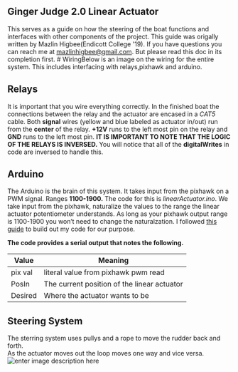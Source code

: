 <!DOCTYPE html>
<html>

<head>
  <meta charset="utf-8">
  <meta name="viewport" content="width=device-width, initial-scale=1.0">
  <title>GJ2</title>
  <link rel="stylesheet" href="https://stackedit.io/style.css" />
</head>

<body class="stackedit">
  <div class="stackedit__html"><h2 id="ginger-judge-2.0-linear-actuator">Ginger Judge 2.0 Linear Actuator</h2>
<p>This serves as a guide on how the steering of the boat functions and interfaces with other components of the project. This guide was origally written by Mazlin Higbee(Endicott College '19). If you have questions you can reach me at <a href="mailto:mazlinhigbee@gmail.com">mazlinhigbee@gmail.com</a>. But please read this doc in its completion first.  # WiringBelow is an image on the wiring for the entire system. This includes interfacing with relays,pixhawk and arduino.<img src="https://lh3.googleusercontent.com/-5UB_njH1Ojd8QvtMfxcc3Gk6tAhd1oK7tWiWLsEHX0j2Ck1ZPZA59tHCpnO-WRuMsry1znu0lhlhw" alt="" title="Wiring Diagram"></p>
<h2 id="relays">Relays</h2>
<p>It is important that you wire everything correctly. In the finished boat the connections between the relay and the actuator are encased in a <em>CAT5</em> cable. Both <strong>signal</strong> wires (yellow and blue labeled as actuator in/out) run from the <strong>center</strong> of the relay. <strong>+12V</strong> runs to the left most pin on the relay and <strong>GND</strong> runs to the left most pin.  <strong>IT IS IMPORTANT TO NOTE THAT THE LOGIC OF THE RELAYS IS INVERSED.</strong> You will notice that all of the <strong>digitalWrites</strong> in code are inversed to handle this.</p>
<h2 id="arduino">Arduino</h2>
<p>The Arduino is the brain of this system. It takes input from the pixhawk on a PWM signal. Ranges <strong>1100-1900.</strong> The code for this is <em>linearActuator.ino</em>.  We take input from the pixhawk, naturalize the values to the range the linear actuator potentiometer understands. As long as your pixhawk output range is 1100-1900 you won’t need to change the naturalzation. I followed <a href="https://create.arduino.cc/projecthub/robotgeek-projects-team/control-a-large-linear-actuator-with-arduino-8a3953">this guide</a> to build out my code for our purpose.</p>
<p><strong>The code provides a serial output that notes the following.</strong></p>

<table>
<thead>
<tr>
<th>Value</th>
<th>Meaning</th>
</tr>
</thead>
<tbody>
<tr>
<td>pix val</td>
<td>literal value from pixhawk pwm read</td>
</tr>
<tr>
<td>PosIn</td>
<td>The current position of the linear actuator</td>
</tr>
<tr>
<td>Desired</td>
<td>Where the actuator wants to be</td>
</tr>
</tbody>
</table><h2 id="steering-system">Steering System</h2>
<p>The sterring system uses pullys and a rope to move the rudder back and forth.<br>
As the actuator moves out the loop moves one way and vice versa.<br>
<img src="https://lh3.googleusercontent.com/VLN18DkDw9t8LMzJ1jkc4Fu4ZDT7_FYRN4YeXd_O3HFZmfibBWhqXFCbyK2Weyrkic3udETX_WzbMw" alt="enter image description here"></p>
</div>
</body>

</html>
